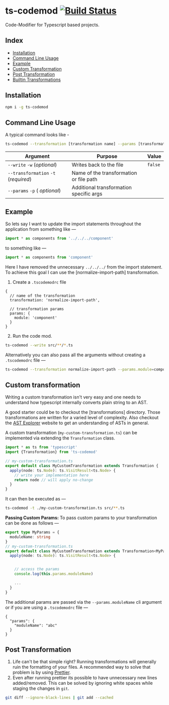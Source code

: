 # ts-codemod [![Build Status](https://travis-ci.com/tusharmath/ts-codemod.svg?branch=master)](https://travis-ci.com/tusharmath/ts-codemod)

Code-Modifier for Typescript based projects.

## Index

- [Installation](#installation)
- [Command Line Usage](#command-line-usage)
- [Example](#example)
- [Custom Transformation](#custom-transformation)
- [Post Transformation](#post-transformation)
- [Builtin Transformations](https://github.com/tusharmath/ts-codemod/blob/master/CODEMOD.md)

## Installation

```bash
npm i -g ts-codemod
```

## Command Line Usage

A typical command looks like -

```bash
ts-codemod --transformation [transformation name] --params [transformation params] --write [glob pattern]
```

| **Argument**                         | **Purpose**                             | **Value** |
| ------------------------------------ | --------------------------------------- | --------- |
| `--write` `-w` (_optional_)          | Writes back to the file                 | `false`   |
| `--transformation` `-t` (_required_) | Name of the transformation or file path |           |
| `--params` `-p` ( _optional_)        | Additional transformation specific args |           |

## Example

So lets say I want to update the import statements throughout the application from something like —

```ts
import * as components from '../../../component'
```

to something like —

```ts
import * as components from 'component'
```

Here I have removed the unnecessary `../../../` from the import statement. To achieve this goal I can use the [normalize-import-path] transformation.

1.  Create a `.tscodemodrc` file

```json5
{
  // name of the transformation
  transformation: 'normalize-import-path',

  // transformation params
  params: {
    module: 'component'
  }
}
```

2.  Run the code mod.

```bash
ts-codemod --write src/**/*.ts
```

Alternatively you can also pass all the arguments without creating a `.tscodemodrc` file —

```bash
ts-codemod --transformation normalize-import-path --params.module=component --write src/**/*.ts
```

## Custom transformation

Writing a custom transformation isn't very easy and one needs to understand how typescript internally converts plain string to an AST.

A good starter could be to checkout the [transformations] directory. Those transformations are written for a varied level of complexity. Also checkout the [AST Explorer](https://astexplorer.net/) website to get an understanding of ASTs in general.

A custom transformation (`my-custom-transformation.ts`) can be implemented via extending the `Transformation` class.

```ts
import * as ts from 'typescript'
import {Transformation} from 'ts-codemod'

// my-custom-transformation.ts
export default class MyCustomTransformation extends Transformation {
  apply(node: ts.Node): ts.VisitResult<ts.Node> {
    // write your implementation here
    return node // will apply no-change
  }
}
```

It can then be executed as —

```bash
ts-codemod -t ./my-custom-transformation.ts src/**.ts
```

**Passing Custom Params:**
To pass custom params to your transformation can be done as follows —

```ts
export type MyParams = {
  moduleName: string
}
// my-custom-transformation.ts
export default class MyCustomTransformation extends Transformation<MyParams> {
  apply(node: ts.Node): ts.VisitResult<ts.Node> {


    // access the params
    console.log(this.params.moduleName)

    ...
  }
}
```

The additional params are passed via the `--params.moduleName` cli argument or if you are using a `.tscodemodrc` file —

```json5
{
  "params": {
    "moduleName": "abc"
  }
}
```

## Post Transformation

1.  Life can't be that simple right? Running transformations will generally ruin the formatting of your files. A recommended way to solve that problem is by using [Prettier].
2.  Even after running prettier its possible to have unnecessary new lines added/removed. This can be solved by ignoring white spaces while staging the changes in `git`.

```bash
git diff --ignore-black-lines | git add --cached
```

[prettier]: https://prettier.io
